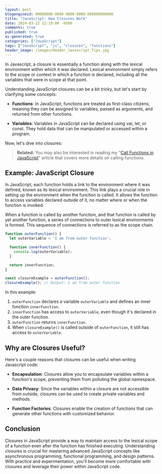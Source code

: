 ```yaml
---
layout: post
blogengineid: 00000000-0000-0000-0000-000000000000
title: "JavaScript: How Closures Work"
date: 2024-03-22 12:19:00 -0500
comments: true
published: true
ai-generated: true
categories: ["JavaScript"]
tags: ["JavaScript", "js", "closures", "functions"]
header_image: /images/Header_Javascript_Tips.jpg
---
```


In Javascript, a closure is essentially a function along with the lexical environment within which it was declared. Lexical environment simply refers to the scope or context in which a function is declared, including all the variables that were in scope at that point.

Understanding JavaScript closures can be a bit tricky, but let's start by clarifying some concepts:

- **Functions**: In JavaScript, functions are treated as first-class citizens, meaning they can be assigned to variables, passed as arguments, and returned from other functions.

- **Variables**: Variables in JavaScript can be declared using var, let, or const. They hold data that can be manipulated or accessed within a program.

Now, let's dive into closures:

> **Related:** You may also be interested in reading my "[Call Functions in JavaScript](https://pietschsoft.com/post/2019/07/24/call-functions-in-javascript)" article that covers more details on calling functions.

## Example: JavaScript Closure

In JavaScript, each function holds a link to the environment where it was defined, known as its lexical environment. This link plays a crucial role in setting up the environment when the function is called. It allows the function to access variables declared outside of it, no matter where or when the function is invoked.

When a function is called by another function, and that function is called by yet another function, a series of connections to outer lexical environments is formed. This sequence of connections is referred to as the scope chain.

```javascript
function outerFunction() {
  let outerVariable = 'I am from outer function';

  function innerFunction() {
    console.log(outerVariable);
  }

  return innerFunction;
}

const closureExample = outerFunction();
closureExample(); // Output: I am from outer function
```

In this example:

1. `outerFunction` declares a variable `outerVariable` and defines an inner function `innerFunction`.
1. `innerFunction` has access to `outerVariable`, even though it's declared in the outer function.
1. `outerFunction` returns `innerFunction`.
1. When `closureExample()` is called outside of `outerFunction`, it still has access to `outerVariable`.

## Why are Closures Useful?

Here's a couple reasons that closures can be useful when writing Javascript code:

- **Encapsulation**: Closures allow you to encapsulate variables within a function's scope, preventing them from polluting the global namespace.

- **Data Privacy**: Since the variables within a closure are not accessible from outside, closures can be used to create private variables and methods.

- **Function Factories**: Closures enable the creation of functions that can generate other functions with customized behavior.

## Conclusion

Closures in JavaScript provide a way to maintain access to the lexical scope of a function even after the function has finished executing. Understanding closures is crucial for mastering advanced JavaScript concepts like asynchronous programming, functional programming, and design patterns. With practice and experimentation, you'll become more comfortable with closures and leverage their power within JavaScript code.
